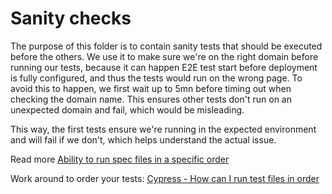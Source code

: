 # Sanity checks

The purpose of this folder is to contain sanity tests that should be executed before the others.
We use it to make sure we're on the right domain before running our tests, because it can happen E2E test start before deployment is fully configured, and thus the tests would run on the wrong page.
To avoid this to happen, we first wait up to 5mn before timing out when checking the domain name. This ensures other tests don't run on an unexpected domain and fail, which would be misleading.

This way, the first tests ensure we're running in the expected environment and will fail if we don't, which helps understand the actual issue.

Read more [Ability to run spec files in a specific order](https://github.com/cypress-io/cypress/issues/390)

Work around to order your tests: [Cypress - How can I run test files in order](https://stackoverflow.com/questions/58936891/cypress-how-can-i-run-test-files-in-order/59690611#59690611)
